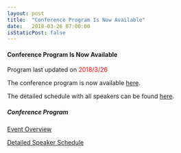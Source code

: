 ```yaml
---
layout: post
title:  "Conference Program Is Now Available"
date:   2018-03-26 07:00:00
isStaticPost: false
---
```

#### Conference Program Is Now Available

<p>Program last updated on <span style="color:red">2018/3/26</span></p>

The conference program is now available <a href="/assets/program.pdf" target="_blank">here</a>.

The detailed schedule with all speakers can be found <a href="/assets/schedule.pdf" target="_blank">here</a>.

##### Conference Program

<p><a href="/assets/program.pdf" target="_blank">Event Overview</a></p>

<p><a href="/assets/schedule.pdf" target="_blank">Detailed Speaker Schedule</a></p>
